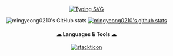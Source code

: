 <div align='center'>
  
<a href="https://git.io/typing-svg"><img src="https://readme-typing-svg.demolab.com?font=Pacifico&duration=1&pause=10000&color=A39CFF&center=true&vCenter=true&multiline=true&repeat=false&width=435&lines=%F0%9F%92%9C+Welcome+to+my+GitHub+%F0%9F%92%9C" alt="Typing SVG" /></a>
<br>

![mingyeong0210's GitHub stats](https://github-readme-stats.vercel.app/api?username=mingyeong0210&count_private=true&show_icons=true&theme=buefy)
[![mingyeong0210's github stats](https://github-readme-stats.vercel.app/api/top-langs/?username=mingyeong0210&show_icons=true&hide_border=fasle&title_color=8f72db&icon_color=8f72db&layout=compact)](https://github.com/mingyeong0210)

#### ☁ Languages & Tools ☁
[![stackticon](https://firebasestorage.googleapis.com/v0/b/stackticon-81399.appspot.com/o/images%2F1753087195973?alt=media&token=42b5e95b-368c-47f9-b165-95d3a081ad01)](https://github.com/msdio/stackticon)


</div>
